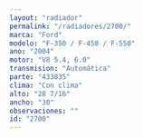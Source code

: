 ```yaml
---
layout: "radiador"
permalink: "/radiadores/2700/"
marca: "Ford"
modelo: "F-350 / F-450 / F-550"
ano: "2004"
motor: "V8 5.4, 6.0"
transmision: "Automática"
parte: "433835"
clima: "Con clima"
alto: "28 7/16"
ancho: "30"
observaciones: ""
id: "2700"
---
```


